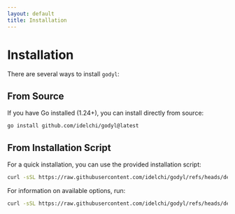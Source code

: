 ```yaml
---
layout: default
title: Installation
---
```


# Installation

There are several ways to install `godyl`:

## From Source

If you have Go installed (1.24+), you can install directly from source:

```sh
go install github.com/idelchi/godyl@latest
```

## From Installation Script

For a quick installation, you can use the provided installation script:

```sh
curl -sSL https://raw.githubusercontent.com/idelchi/godyl/refs/heads/dev/install.sh | sh -s -- -d ~/.local/bin
```

For information on available options, run:

```sh
curl -sSL https://raw.githubusercontent.com/idelchi/godyl/refs/heads/dev/install.sh | sh -s -- -h
```

